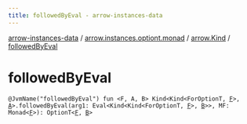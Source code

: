 ```yaml
---
title: followedByEval - arrow-instances-data
---
```


[arrow-instances-data](../../index.html) / [arrow.instances.optiont.monad](../index.html) / [arrow.Kind](index.html) / [followedByEval](./followed-by-eval.html)

# followedByEval

`@JvmName("followedByEval") fun <F, A, B> Kind<Kind<ForOptionT, `[`F`](followed-by-eval.html#F)`>, `[`A`](followed-by-eval.html#A)`>.followedByEval(arg1: Eval<Kind<Kind<ForOptionT, `[`F`](followed-by-eval.html#F)`>, `[`B`](followed-by-eval.html#B)`>>, MF: Monad<`[`F`](followed-by-eval.html#F)`>): OptionT<`[`F`](followed-by-eval.html#F)`, `[`B`](followed-by-eval.html#B)`>`